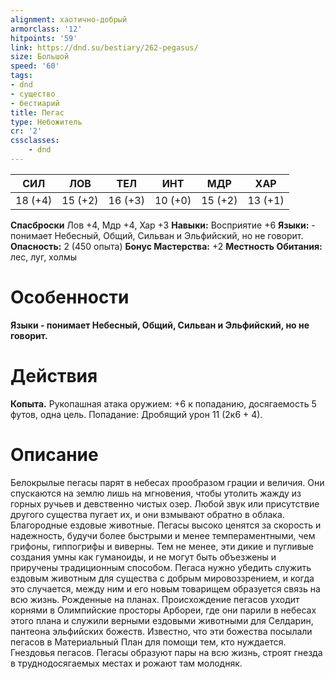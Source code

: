 ```yaml
---
alignment: хаотично-добрый
armorclass: '12'
hitpoints: '59'
link: https://dnd.su/bestiary/262-pegasus/
size: Большой
speed: '60'
tags:
- dnd
- существо
- бестиарий
title: Пегас
type: Небожитель
cr: '2'
cssclasses:
    - dnd
---
```



| СИЛ | ЛОВ | ТЕЛ | ИНТ | МДР | ХАР |
|---|---|---|---|---|---|
| 18 (+4) | 15 (+2) | 16 (+3) | 10 (+0) | 15 (+2) | 13 (+1) |
**Спасброски** Лов +4, Мдр +4, Хар +3
**Навыки:** Восприятие +6
**Языки:** - понимает Небесный, Общий, Сильван и Эльфийский, но не говорит.
**Опасность:** 2 (450 опыта)
**Бонус Мастерства:** +2
**Местность Обитания:** лес, луг, холмы


# Особенности
**Языки - понимает Небесный, Общий, Сильван и Эльфийский, но не говорит.** 


# Действия
**Копыта.** Рукопашная атака оружием: +6 к попаданию, досягаемость 5 футов, одна цель. Попадание: Дробящий урон 11 (2к6 + 4).


# Описание
Белокрылые пегасы парят в небесах прообразом грации и величия. Они спускаются на землю лишь на мгновения, чтобы утолить жажду из горных ручьев и девственно чистых озер. Любой звук или присутствие другого существа пугает их, и они взмывают обратно в облака. Благородные ездовые животные. Пегасы высоко ценятся за скорость и надежность, будучи более быстрыми и менее темпераментными, чем грифоны, гиппогрифы и виверны. Тем не менее, эти дикие и пугливые создания умны как гуманоиды, и не могут быть объезжены и приручены традиционным способом. Пегаса нужно убедить служить ездовым животным для существа с добрым мировоззрением, и когда это случается, между ним и его новым товарищем образуется связь на всю жизнь. Рожденные на планах. Происхождение пегасов уходит корнями в Олимпийские просторы Арбореи, где они парили в небесах этого плана и служили верными ездовыми животными для Селдарин, пантеона эльфийских божеств. Известно, что эти божества посылали пегасов в Материальный План для помощи тем, кто нуждается. Гнездовья пегасов. Пегасы образуют пары на всю жизнь, строят гнезда в труднодосягаемых местах и рожают там молодняк.